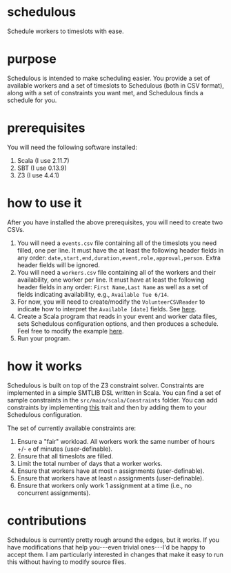 # schedulous
Schedule workers to timeslots with ease.

# purpose

Schedulous is intended to make scheduling easier.  You provide a set of available workers and a set of timeslots to Schedulous (both in CSV format), along with a set of constraints you want met, and Schedulous finds a schedule for you.

# prerequisites

You will need the following software installed:

1. Scala (I use 2.11.7)
2. SBT (I use 0.13.9)
3. Z3 (I use 4.4.1)

# how to use it

After you have installed the above prerequisites, you will need to create two CSVs.

1. You will need a `events.csv` file containing all of the timeslots you need filled, one per line.  It must have the at least the following header fields in any order: `date,start,end,duration,event,role,approval,person`.  Extra header fields will be ignored.
2. You will need a `workers.csv` file containing all of the workers and their availability, one worker per line.  It must have at least the following header fields in any order: `First Name,Last Name` as well as a set of fields indicating availability, e.g., `Available Tue 6/14`.
3. For now, you will need to create/modify the `VolunteerCSVReader` to indicate how to interpret the `Available [date]` fields.  See [here](https://github.com/dbarowy/schedulous/blob/master/src/main/scala/Readers/VolunteerCSVReader.scala).
4. Create a Scala program that reads in your event and worker data files, sets Schedulous configuration options, and then produces a schedule.  Feel free to modify the example [here](https://github.com/dbarowy/schedulous/blob/master/src/main/scala/SchedulousDemoApp.scala).
5. Run your program.

# how it works

Schedulous is built on top of the Z3 constraint solver.  Constraints are implemented in a simple SMTLIB DSL written in Scala.  You can find a set of sample constraints in the `src/main/scala/Constraints` folder.  You can add constraints by implementing [this](https://github.com/dbarowy/schedulous/blob/master/src/main/scala/Constraints/Constraint.scala) trait and then by adding them to your Schedulous configuration.

The set of currently available constraints are:

1. Ensure a "fair" workload.  All workers work the same number of hours +/- `e` of minutes (user-definable).
2. Ensure that all timeslots are filled.
3. Limit the total number of days that a worker works.
4. Ensure that workers have at most `n` assignments (user-definable).
5. Ensure that workers have at least `n` assignments (user-definable).
6. Ensure that workers only work 1 assignment at a time (i.e., no concurrent assignments).

# contributions

Schedulous is currently pretty rough around the edges, but it works.  If you have modifications that help you---even trivial ones---I'd be happy to accept them.  I am particularly interested in changes that make it easy to run this without having to modify source files.
